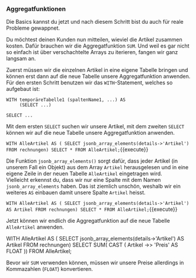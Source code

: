 ### Aggregatfunktionen
Die Basics kannst du jetzt und nach diesem Schritt bist du auch für reale Probleme gewappnet.

Du möchtest deinen Kunden nun mitteilen, wieviel die Artikel zusammen kosten.
Dafür brauchen wir die Aggregatfunktion `SUM`. Und weil es gar nicht so einfach ist über verschachtelte Arrays zu iterieren, fangen wir ganz langsam an.

Zuerst müssen wir die einzelnen Artikel in eine eigene Tabelle bringen und können erst dann auf die neue Tabelle unsere Aggregatfunktion anwenden.
Für den ersten Schritt benutzen wir das `WITH`-Statement, welches so aufgebaut ist:
```
WITH temporäreTabelle1 (spaltenName1, ...) AS
     (SELECT ...)
     
SELECT ...
```
Mit dem ersten `SELECT` suchen wir unsere Artikel, mit dem zweiten `SELECT` können wir auf die neue Tabelle unsere Aggregatfunktion anwenden.

`WITH AlleArtikel AS ( SELECT jsonb_array_elements(details->'Artikel') FROM rechnungen)
SELECT * FROM AlleArtikel;`{{execute}}

Die Funktion `jsonb_array_elements()` sorgt dafür, dass jeder Artikel (in unserem Fall ein Objekt) aus dem Array `Artikel` herausgelesen und in eine eigene Zeile in der neuen Tabelle `AlleArtikel` eingetragen wird.  
Vielleicht erkennst du, dass wir nur eine Spalte mit dem Namen `jsonb_array_elements` haben. Das ist ziemlich unschön, weshalb wir ein weiteres `AS` einbauen damit unsere Spalte `Artikel` heisst.

`WITH AlleArtikel AS ( SELECT jsonb_array_elements(details->'Artikel') AS Artikel FROM rechnungen)
SELECT * FROM AlleArtikel;`{{execute}}

Jetzt können wir endlich die Aggregatfunktion auf die neue Tabelle `AlleArtikel` anwenden.

WITH AlleArtikel AS ( SELECT jsonb_array_elements(details->'Artikel') AS Artikel FROM rechnungen)
SELECT SUM( CAST ( Artikel ->> 'Preis' AS FLOAT )) FROM AlleArtikel;

Bevor wir `SUM` verwenden können, müssen wir unsere Preise allerdings in Kommazahlen (`FLOAT`) konvertieren.
